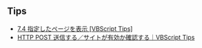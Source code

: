 ## Tips

- [7.4 指定したページを表示 [VBScript Tips]](http://www.happy2-island.com/vbs/cafe02/capter00704.shtml)
- [HTTP POST 送信する／サイトが有効か確認する｜VBScript Tips](http://www.kanaya440.com/contents/tips/vbs/006.html)
